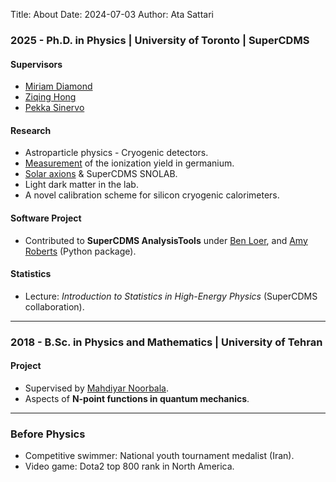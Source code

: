 Title: About
Date: 2024-07-03
Author: Ata Sattari


### 2025 - Ph.D. in Physics | University of Toronto | SuperCDMS 

#### Supervisors

- [Miriam Diamond](https://mcdonaldinstitute.ca/miriam-diamond/)
- [Ziqing Hong](https://mcdonaldinstitute.ca/app-opportunities/opportunities/ziqing-hong/)
- [Pekka Sinervo](https://sites.physics.utoronto.ca/pekkasinervo)

#### Research

- Astroparticle physics - Cryogenic detectors.
- [Measurement](https://journals.aps.org/prd/abstract/10.1103/PhysRevD.105.122002) of the ionization yield in germanium.
- [Solar axions](https://www.snolab.ca/wp-content/uploads/2021/08/SuperCDMS-Axion-like-searches-Ata-Sattari.pdf) & SuperCDMS SNOLAB.
- Light dark matter in the lab.
- A novel calibration scheme for silicon cryogenic calorimeters.

#### Software Project

- Contributed to **SuperCDMS AnalysisTools** under [Ben Loer](https://www.pnnl.gov/science/staff/staff_info.asp?staff_num=11133), and [Amy Roberts](https://clas.ucdenver.edu/physics/amy-roberts-phd) (Python package).

#### Statistics

- Lecture: *Introduction to Statistics in High-Energy Physics* (SuperCDMS collaboration).

---

### 2018 - B.Sc. in Physics and Mathematics | University of Tehran  

#### Project

- Supervised by [Mahdiyar Noorbala](https://inspirehep.net/authors/1058807?ui-citation-summary=true).
- Aspects of **N-point functions in quantum mechanics**.

---

### Before Physics  
- Competitive swimmer: National youth tournament medalist (Iran).
- Video game: Dota2 top 800 rank in North America.